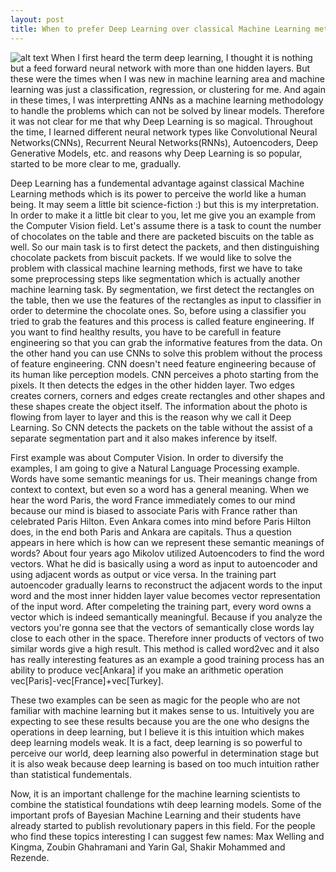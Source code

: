 ```yaml
---
layout: post
title: When to prefer Deep Learning over classical Machine Learning methods
---
```

![alt text](http://www.pyimagesearch.com/wp-content/uploads/2014/06/cnn_architecture.jpg "CNN")
When I first heard the term deep learning, I thought it is nothing but a feed forward neural network with more than one hidden layers. But these were the times when I was new in machine learning area and machine learning was just a classification, regression, or clustering for me. And again in these times, I was interpretting ANNs as a machine learning methodology to handle the problems which can not be solved by linear models. Therefore it was not clear for me that why Deep Learning is so magical. Throughout the time, I learned different neural network types like Convolutional Neural Networks(CNNs), Recurrent Neural Networks(RNNs), Autoencoders, Deep Generative Models, etc. and reasons why Deep Learning is so popular, started to be more clear to me, gradually.

Deep Learning has a fundemental advantage against classical Machine Learning methods which is its power to perceive the world like a human being. It may seem a little bit science-fiction :) but this is my interpretation. In order to make it a little bit clear to you, let me give you an example from the Computer Vision field. Let's assume there is a task to count the number of chocolates on the table and there are packeted biscuits on the table as well. So our main task is to first detect the packets, and then distinguishing chocolate packets from biscuit packets. If we would like to solve the problem with classical machine learning methods, first we have to take some preprocessing steps like segmentation which is actually another machine learning task. By segmentation, we first detect the rectangles on the table, then we use the features of the rectangles as input to classifier in order to determine the chocolate ones. So, before using a classifier you tried to grab the features and this process is called feature engineering. If you want to find healthy results, you have to be carefull in feature engineering so that you can grab the informative features from the data. On the other hand you can use CNNs to solve this problem without the process of feature engineering. CNN doesn't need feature engineering because of its human like perception models. CNN perceives a photo starting from the pixels. It then detects the edges in the other hidden layer. Two edges creates corners, corners and edges create rectangles and other shapes and these shapes create the object itself. The information about the photo is flowing from layer to layer and this is the reason why we call it Deep Learning. So CNN detects the packets on the table without the assist of a separate segmentation part and it also makes inference by itself.

First example was about Computer Vision. In order to diversify the examples, I am going to give a Natural Language Processing example. Words have some semantic meanings for us. Their meanings change from context to context, but even so a word has a general meaning. When we hear the word Paris, the word France immediately comes to our mind because our mind is biased to associate Paris with France rather than celebrated Paris Hilton. Even Ankara comes into mind before Paris Hilton does, in the end both Paris and Ankara are capitals. Thus a question appears in here which is how can we represent these semantic meanings of words? About four years ago Mikolov utilized Autoencoders to find the word vectors. What he did is basically using a word as input to autoencoder and using adjacent words as output or vice versa. In the training part autoencoder gradually learns to reconstruct the adjacent words to the input word and the most inner hidden layer value becomes vector representation of the input word. After compeleting the training part, every word owns a vector which is indeed semantically meaningful. Because if you analyze the vectors you're gonna see that the vectors of semantically close words lay close to each other in the space. Therefore inner products of vectors of two similar words give a high result. This method is called word2vec and it also has really interesting features as an example a good training process has an ability to produce vec[Ankara] if you make an arithmetic operation vec[Paris]-vec[France]+vec[Turkey].

These two examples can be seen as magic for the people who are not familiar with machine learning but it makes sense to us. Intuitively you are expecting to see these results because you are the one who designs the operations in deep learning, but I believe it is this intuition which makes deep learning models weak. It is a fact, deep learning is so powerful to perceive our world, deep learning also powerful in determination stage but it is also weak because deep learning is based on too much intuition rather than statistical fundementals.

Now, it is an important challenge for the machine learning scientists to combine the statistical foundations wtih deep learning models. Some of the important profs of Bayesian Machine Learning and their students have already started to publish revolutionary papers in this field. For the people who find these topics interesting I can suggest few names: Max Welling and Kingma, Zoubin Ghahramani and Yarin Gal, Shakir Mohammed and Rezende. 
